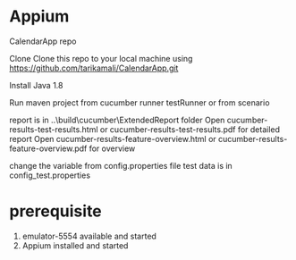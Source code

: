# Appium
CalendarApp repo

Clone Clone this repo to your local machine using https://github.com/tarikamali/CalendarApp.git

Install Java 1.8

Run maven project from cucumber runner testRunner or from scenario

report is in ..\build\cucumber\ExtendedReport folder
    Open cucumber-results-test-results.html or cucumber-results-test-results.pdf for detailed report
    Open cucumber-results-feature-overview.html or cucumber-results-feature-overview.pdf for overview

change the variable from config.properties file test data is in config_test.properties

# prerequisite
1. emulator-5554 available and started
2. Appium installed and started

